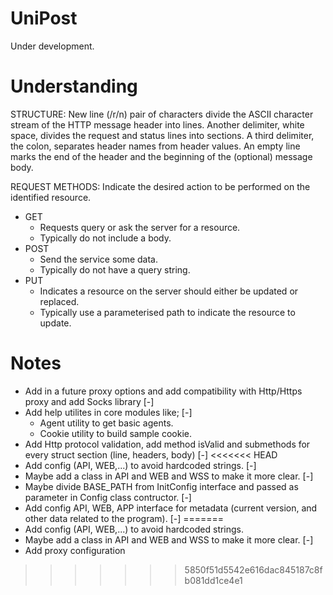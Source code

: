 # UniPost

Under development.

# Understanding

STRUCTURE:
New line (/r/n) pair of characters divide the ASCII character stream of the HTTP message header into lines. Another delimiter, white space, divides the request and status lines into sections. A third delimiter, the colon, separates header names from header values. An empty line marks the end of the header and the beginning of the (optional) message body.

REQUEST METHODS:
Indicate the desired action to be performed on the identified resource.
- GET
    - Requests query or ask the server for a resource.
    - Typically do not include a body.
- POST
    - Send the service some data.
    - Typically do not have a query string.
- PUT
    - Indicates a resource on the server should either be updated or replaced.
    - Typically use a parameterised path to indicate the resource to update.

# Notes
- Add in a future proxy options and add compatibility with Http/Https proxy and add Socks library [-]
- Add help utilites in core modules like; [-]
    - Agent utility to get basic agents. 
    - Cookie utility to build sample cookie.
- Add Http protocol validation, add method isValid and submethods for every struct section (line, headers, body) [-]
<<<<<<< HEAD
- Add config (API, WEB,...) to avoid hardcoded strings. [-]
- Maybe add a class in API and WEB and WSS to make it more clear. [-]
- Maybe divide BASE_PATH from InitConfig interface and passed as parameter in Config class contructor. [-]
- Add config API, WEB, APP interface for metadata (current version, and other data related to the program). [-]
=======
- Add config (API, WEB,...) to avoid hardcoded strings.
- Maybe add a class in API and WEB and WSS to make it more clear. [-]
- Add proxy configuration
>>>>>>> 5850f51d5542e616dac845187c8fb081dd1ce4e1
